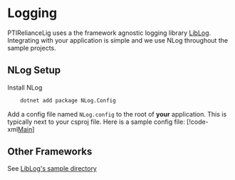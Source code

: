 # Logging
PTIRelianceLig uses a the framework agnostic logging library [LibLog]([https://github.com/damianh/LibLog). Integrating with your application is simple and we use NLog throughout the sample projects.

## NLog Setup
Install NLog
```sh
    dotnet add package NLog.Config
```

Add a config file named ```NLog.config``` to the root of **your** application. This is typically next to your csproj file. Here is a sample config file:
[!code-xml[Main](NLog.config.sample)]

## Other Frameworks
See [LibLog's sample directory](https://github.com/damianh/LibLog/tree/master/src)

